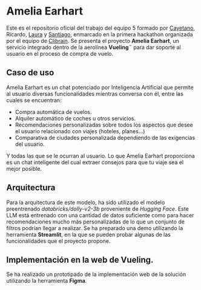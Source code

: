 # Amelia Earhart

Este es el repositorio oficial del trabajo del equipo 5 formado por [Cayetano](https://www.linkedin.com/in/tamayoia), Ricardo, [Laura](https://www.linkedin.com/in/lauracuttier/) y [Santiago](https://www.linkedin.com/in/santi-diana-03b9a9206/), enmarcado en la primera hackathon organizada por el equipo de [Clibrain](https://www.clibrain.com/). Se presenta el proyecto **Amelia Earhart**, un servicio integrado dentro de la aerolínea **Vueling¨** para dar soporte al usuario en el proceso de compra de vuelo.

## Caso de uso

Amelia Earhart es un chat potenciado por Inteligencia Artificial que permite al usuario diversas funcionalidades mientras conversa con él, entre las cuales se encuentran:
- Compra automática de vuelos.
- Alquiler automático de coches u otros servicios.
- Recomendaciones personalizadas sobre todos los aspectos que desee el usuario relacionado con viajes (hoteles, planes...)
- Comparativa de ciudades personalizada dependiendo de las exigencias del usuario.

Y todas las que se le ocurran al usuario. Lo que Amelia Earhart proporciona es un chat inteligente del cual extraer consejos para que tu viaje sea el mejor posible.

## Arquitectura

Para la arquitectura de este modelo, ha sido utilizado el modelo preentrenado *databricks/dolly-v2-3b* proveniente de *Hugging Face*. Este LLM está entrenado con una cantidad de datos suficiente como para hacer recomendaciones mucho más personalizadas de lo que un conjunto de filtros podrían llegar a realizar. Se ha preparado una demo utilizando la herramienta **Streamlit**, en la que se pueden probar algunas de las funcionalidades que el proyecto propone.

## Implementación en la web de Vueling. 

Se ha realizado un prototipado de la implementación web de la solución utilizando la herramienta **Figma**. 
